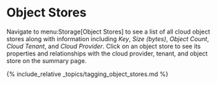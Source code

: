 # Object Stores

Navigate to menu:Storage\[Object Stores\] to see a list of all cloud
object stores along with information including *Key*, *Size (bytes)*,
*Object Count*, *Cloud Tenant*, and *Cloud Provider*. Click on an object
store to see its properties and relationships with the cloud provider,
tenant, and object store on the summary page.

{% include_relative _topics/tagging_object_stores.md %}
